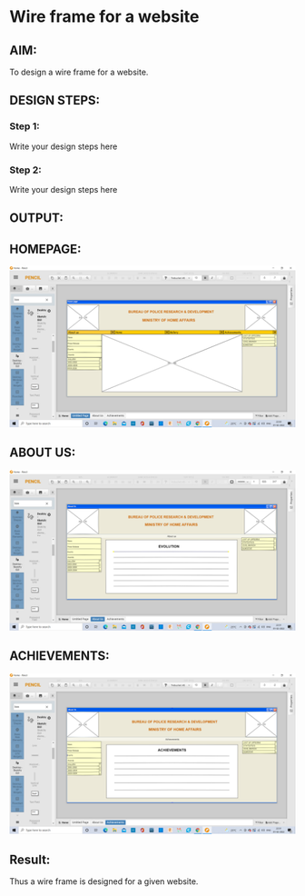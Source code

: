 # Wire frame for a website

## AIM:
To design a wire frame for a website.

## DESIGN STEPS:

### Step 1:
Write your design steps here 

### Step 2:
Write your design steps here

## OUTPUT:
## HOMEPAGE:
![out](./Home.PNG)
## ABOUT US:
![put](./about.PNG)
## ACHIEVEMENTS:
![result](./Achievements.PNG)

## Result:
Thus a wire frame is designed for a given website.
